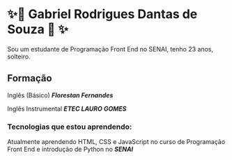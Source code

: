 # ✨🌱  Gabriel Rodrigues Dantas de Souza 🌱 ✨

Sou um estudante de Programação Front End no SENAI, tenho 23 anos, solteiro.


## Formação
Inglês (Básico) **_Florestan Fernandes_**

Inglês Instrumental **_ETEC LAURO GOMES_**
### Tecnologias que estou aprendendo:

Atualmente aprendendo HTML, CSS e JavaScript no curso de Programação Front End e introdução de Python no **_SENAI_**







<!--
**GabrielRodriguesD/GabrielRodriguesD** is a ✨ _special_ ✨ repository because its `README.md` (this file) appears on your GitHub profile.

Here are some ideas to get you started:
🌹
- 🔭 I’m currently working on ...
- 🌱 I’m currently learning ...
- 👯 I’m looking to collaborate on ...
- 🤔 I’m looking for help with ...
- 💬 Ask me about ...
- 📫 How to reach me: ...
- 😄 Pronouns: ...
- ⚡ Fun fact: ...
## -> markdown
-->
